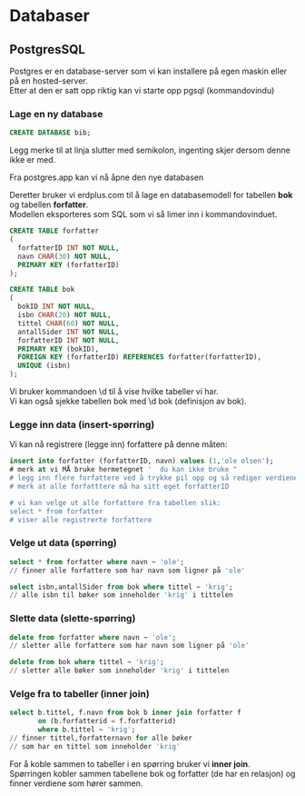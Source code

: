 # Databaser

## PostgresSQL

Postgres er en database-server som vi kan installere på egen maskin eller på en hosted-server.  
Etter at den er satt opp riktig kan vi starte opp pgsql \(kommandovindu\) 

### Lage en ny database

```sql
CREATE DATABASE bib;
```

Legg merke til at linja slutter med semikolon, ingenting skjer dersom denne ikke er med.

Fra postgres.app kan vi nå åpne den nye databasen

Deretter bruker vi erdplus.com til å lage en databasemodell for tabellen **bok** og tabellen **forfatter**.  
Modellen eksporteres som SQL som vi så limer inn i kommandovinduet.

```sql
CREATE TABLE forfatter
(
  forfatterID INT NOT NULL,
  navn CHAR(30) NOT NULL,
  PRIMARY KEY (forfatterID)
);

CREATE TABLE bok
(
  bokID INT NOT NULL,
  isbn CHAR(20) NOT NULL,
  tittel CHAR(60) NOT NULL,
  antallSider INT NOT NULL,
  forfatterID INT NOT NULL,
  PRIMARY KEY (bokID),
  FOREIGN KEY (forfatterID) REFERENCES forfatter(forfatterID),
  UNIQUE (isbn)
);
```

Vi bruker kommandoen \d til å vise hvilke tabeller vi har.  
Vi kan også sjekke tabellen bok med \d bok   \(definisjon av bok\).

### Legge inn data \(insert-spørring\)

Vi kan nå registrere \(legge inn\) forfattere på denne måten:

```sql
insert into forfatter (forfatterID, navn) values (1,'ole olsen');
# merk at vi MÅ bruke hermetegnet '  du kan ikke bruke "
# legg inn flere forfattere ved å trykke pil opp og så rediger verdiene
# merk at alle forfatttere må ha sitt eget forfatterID

# vi kan velge ut alle forfattere fra tabellen slik:
select * from forfatter
# viser alle registrerte forfattere
```

### Velge ut data \(spørring\)

```sql
select * from forfatter where navn ~ 'ole';
// finner alle forfattere som har navn som ligner på 'ole'

select isbn,antallSider from bok where tittel ~ 'krig';
// alle isbn til bøker som inneholder 'krig' i tittelen
```

### Slette data \(slette-spørring\)

```sql
delete from forfatter where navn ~ 'ole';
// sletter alle forfattere som har navn som ligner på 'ole'

delete from bok where tittel ~ 'krig';
// sletter alle bøker som inneholder 'krig' i tittelen
```

### Velge fra to tabeller \(inner join\)

```sql
select b.tittel, f.navn from bok b inner join forfatter f 
       on (b.forfatterid = f.forfatterid)
       where b.tittel ~ 'krig';
// finner tittel,forfatternavn for alle bøker 
// som har en tittel som inneholder 'krig'       
```

For å koble sammen to tabeller i en spørring bruker vi **inner join**.  
Spørringen kobler sammen tabellene bok og forfatter \(de har en relasjon\) og finner verdiene som hører sammen.

